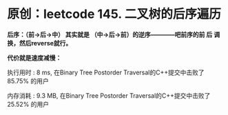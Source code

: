 # 原创：leetcode 145. 二叉树的后序遍历

**后序：（前-&gt;后-&gt;中） 其实就是 （中-&gt;后-&gt;前）的逆序————吧前序的前 后 调换，然后reverse就行。**

**代价就是速度减慢：**

执行用时 : 8 ms, 在Binary Tree Postorder Traversal的C++提交中击败了85.75% 的用户

内存消耗 : 9.3 MB, 在Binary Tree Postorder Traversal的C++提交中击败了25.52% 的用户

 

 
